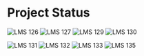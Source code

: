 # Project Status

![LMS 126][lms_126]
![LMS 127][lms_127]
![LMS 129][lms_129]
![LMS 130][lms_130]

![LMS 131][lms_131]
![LMS 132][lms_132]
![LMS 133][lms_133]
![LMS 135][lms_135]

<!-- Change REPO_NAME for the name of your repository -->
[lms_126]: https://byob.yarr.is/linero-tech/kotlin-hw-KhaledAlmohammad/module_126
[lms_127]: https://byob.yarr.is/linero-tech/kotlin-hw-KhaledAlmohammad/module_127
[lms_129]: https://byob.yarr.is/linero-tech/kotlin-hw-KhaledAlmohammad/module_129
[lms_130]: https://byob.yarr.is/linero-tech/kotlin-hw-KhaledAlmohammad/module_130
[lms_131]: https://byob.yarr.is/linero-tech/kotlin-hw-KhaledAlmohammad/module_131
[lms_132]: https://byob.yarr.is/linero-tech/kotlin-hw-KhaledAlmohammad/module_132
[lms_133]: https://byob.yarr.is/linero-tech/kotlin-hw-KhaledAlmohammad/module_133
[lms_135]: https://byob.yarr.is/linero-tech/kotlin-hw-KhaledAlmohammad/module_135
